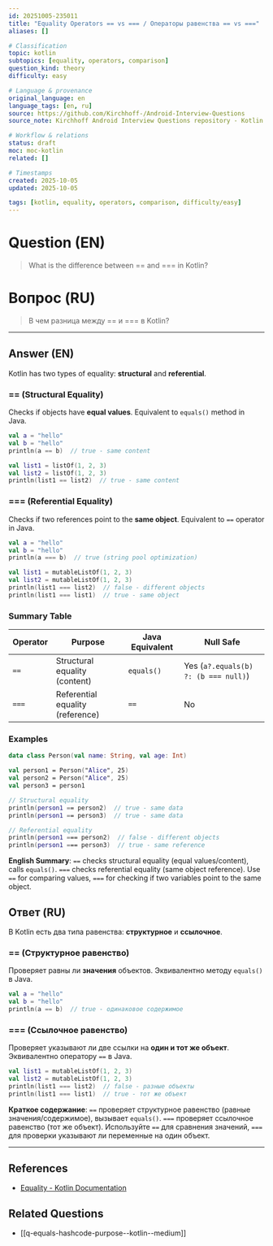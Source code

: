 ```yaml
---
id: 20251005-235011
title: "Equality Operators == vs === / Операторы равенства == vs ==="
aliases: []

# Classification
topic: kotlin
subtopics: [equality, operators, comparison]
question_kind: theory
difficulty: easy

# Language & provenance
original_language: en
language_tags: [en, ru]
source: https://github.com/Kirchhoff-/Android-Interview-Questions
source_note: Kirchhoff Android Interview Questions repository - Kotlin Batch 2

# Workflow & relations
status: draft
moc: moc-kotlin
related: []

# Timestamps
created: 2025-10-05
updated: 2025-10-05

tags: [kotlin, equality, operators, comparison, difficulty/easy]
---
```


# Question (EN)
> What is the difference between == and === in Kotlin?

# Вопрос (RU)
> В чем разница между == и === в Kotlin?

---

## Answer (EN)

Kotlin has two types of equality: **structural** and **referential**.

### == (Structural Equality)

Checks if objects have **equal values**. Equivalent to `equals()` method in Java.

```kotlin
val a = "hello"
val b = "hello"
println(a == b)  // true - same content

val list1 = listOf(1, 2, 3)
val list2 = listOf(1, 2, 3)
println(list1 == list2)  // true - same content
```

### === (Referential Equality)

Checks if two references point to the **same object**. Equivalent to `==` operator in Java.

```kotlin
val a = "hello"
val b = "hello"
println(a === b)  // true (string pool optimization)

val list1 = mutableListOf(1, 2, 3)
val list2 = mutableListOf(1, 2, 3)
println(list1 === list2)  // false - different objects
println(list1 === list1)  // true - same object
```

### Summary Table

| Operator | Purpose | Java Equivalent | Null Safe |
|----------|---------|-----------------|-----------|
| `==` | Structural equality (content) | `equals()` | Yes (`a?.equals(b) ?: (b === null)`) |
| `===` | Referential equality (reference) | `==` | No |

### Examples

```kotlin
data class Person(val name: String, val age: Int)

val person1 = Person("Alice", 25)
val person2 = Person("Alice", 25)
val person3 = person1

// Structural equality
println(person1 == person2)  // true - same data
println(person1 == person3)  // true - same data

// Referential equality
println(person1 === person2)  // false - different objects
println(person1 === person3)  // true - same reference
```

**English Summary**: `==` checks structural equality (equal values/content), calls `equals()`. `===` checks referential equality (same object reference). Use `==` for comparing values, `===` for checking if two variables point to the same object.

## Ответ (RU)

В Kotlin есть два типа равенства: **структурное** и **ссылочное**.

### == (Структурное равенство)

Проверяет равны ли **значения** объектов. Эквивалентно методу `equals()` в Java.

```kotlin
val a = "hello"
val b = "hello"
println(a == b)  // true - одинаковое содержимое
```

### === (Ссылочное равенство)

Проверяет указывают ли две ссылки на **один и тот же объект**. Эквивалентно оператору `==` в Java.

```kotlin
val list1 = mutableListOf(1, 2, 3)
val list2 = mutableListOf(1, 2, 3)
println(list1 === list2)  // false - разные объекты
println(list1 === list1)  // true - тот же объект
```

**Краткое содержание**: `==` проверяет структурное равенство (равные значения/содержимое), вызывает `equals()`. `===` проверяет ссылочное равенство (тот же объект). Используйте `==` для сравнения значений, `===` для проверки указывают ли переменные на один объект.

---

## References
- [Equality - Kotlin Documentation](https://kotlinlang.org/docs/reference/equality.html)

## Related Questions
- [[q-equals-hashcode-purpose--kotlin--medium]]
